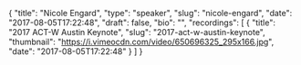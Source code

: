 {
  "title": "Nicole Engard",
  "type": "speaker",
  "slug": "nicole-engard",
  "date": "2017-08-05T17:22:48",
  "draft": false,
  "bio": "",
  "recordings": [
    {
      "title": "2017 ACT-W Austin Keynote",
      "slug": "2017-act-w-austin-keynote",
      "thumbnail": "https://i.vimeocdn.com/video/650696325_295x166.jpg",
      "date": "2017-08-05T17:22:48"
    }
  ]
}